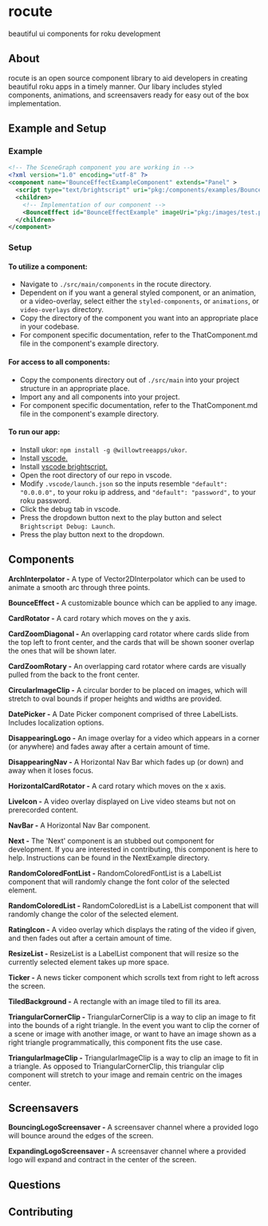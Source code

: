 # rocute
beautiful ui components for roku development

## About
rocute is an open source component library to aid developers in creating beautiful roku apps in a 
timely manner. Our libary includes styled components, animations, and screensavers ready for easy 
out of the box implementation.

## Example and Setup
### Example
```xml
<!-- The SceneGraph component you are working in -->
<?xml version="1.0" encoding="utf-8" ?>
<component name="BounceEffectExampleComponent" extends="Panel" >
  <script type="text/brightscript" uri="pkg:/components/examples/BounceEffectExample/BounceEffectExample.brs"/>
  <children>
    <!-- Implementation of our component -->
    <BounceEffect id="BounceEffectExample" imageUri="pkg:/images/test.png" startPoint="[250, 250]" maxHeight="100" bounceType="descending" totalBounces="3" duration="2" repeat="false" />
  </children>
</component>
```
### Setup
#### To utilize a component:
 - Navigate to `./src/main/components` in the rocute directory.
 - Dependent on if you want a general styled component, or an animation, or a video-overlay, select either the `styled-components`, or `animations`, or `video-overlays` directory.
 - Copy the directory of the component you want into an appropriate place in your codebase.
 - For component specific documentation, refer to the ThatComponent.md file in the component's example directory.
#### For access to all components:
 - Copy the components directory out of `./src/main` into your project structure in an appropriate place.
 - Import any and all components into your project.
 - For component specific documentation, refer to the ThatComponent.md file in the component's example directory.
#### To run our app:
 - Install ukor: `npm install -g @willowtreeapps/ukor`.
 - Install [vscode.](https://code.visualstudio.com/)
 - Install [vscode brightscript.](https://marketplace.visualstudio.com/items?itemName=celsoaf.brightscript)
 - Open the root directory of our repo in vscode.
 - Modify `.vscode/launch.json` so the inputs resemble `"default": "0.0.0.0",` to your roku ip address, and `"default": "password",` to your roku password.
 - Click the debug tab in vscode.
 - Press the dropdown button next to the play button and select `Brightscript Debug: Launch`.
 - Press the play button next to the dropdown.


## Components

**ArchInterpolator -**
A type of Vector2DInterpolator which can be used to animate a smooth arc through three points. 

**BounceEffect -**
A customizable bounce which can be applied to any image.

**CardRotator -**
A card rotary which moves on the y axis.

**CardZoomDiagonal -**
An overlapping card rotator where cards slide from the top left to front center, and the cards
that will be shown sooner overlap the ones that will be shown later.

**CardZoomRotary -**
An overlapping card rotator where cards are visually pulled from the back to the front center.

**CircularImageClip -**
A circular border to be placed on images, which will stretch to oval bounds 
if proper heights and widths are provided.

**DatePicker -**
A Date Picker component comprised of three LabelLists. Includes localization options.

**DisappearingLogo -**
An image overlay for a video which appears in a corner (or anywhere) and fades away after a certain amount of time.

**DisappearingNav -**
A Horizontal Nav Bar which fades up (or down) and away when it loses focus.

**HorizontalCardRotator -**
A card rotary which moves on the x axis.

**LiveIcon -**
A video overlay displayed on Live video steams but not on prerecorded content.

**NavBar -**
A Horizontal Nav Bar component. 

**Next -**
The 'Next' component is an stubbed out component for development. If you are interested in
contributing, this component is here to help. Instructions can be found in the NextExample
directory.

**RandomColoredFontList -**
RandomColoredFontList is a LabelList component that will randomly change the font color of the 
selected element.

**RandomColoredList -**
RandomColoredList is a LabelList component that will randomly change the color of the 
selected element.

**RatingIcon -**
A video overlay which displays the rating of the video if given, and then fades out after a certain amount of time.

**ResizeList -**
ResizeList is a LabelList component that will resize so the currently selected element 
takes up more space.

**Ticker -**
A news ticker component which scrolls text from right to left across the screen.

**TiledBackground -**
A rectangle with an image tiled to fill its area.

**TriangularCornerClip -**
TriangularCornerClip is a way to clip an image to fit into the bounds of a right triangle. 
In the event you want to clip the corner of a scene or image with another image, or want to
have an image shown as a right triangle programmatically, this component fits the use case.

**TriangularImageClip -**
TriangularImageClip is a way to clip an image to fit in a triangle. As opposed to 
TriangularCornerClip, this triangular clip component will stretch to your image and remain 
centric on the images center.

## Screensavers

**BouncingLogoScreensaver -**
A screensaver channel where a provided logo will bounce around the edges of the screen. 

**ExpandingLogoScreensaver -**
A screensaver channel where a provided logo will expand and contract in the center of the screen.

## Questions

## Contributing
